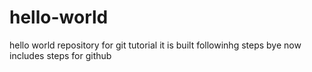 # hello-world
hello world repository for git tutorial
it is built followinhg steps
bye
now includes steps for github
